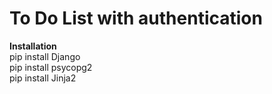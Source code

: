 # To Do List with authentication

**Installation**<br />
pip install Django<br />
pip install psycopg2<br />
pip install Jinja2 <br />
